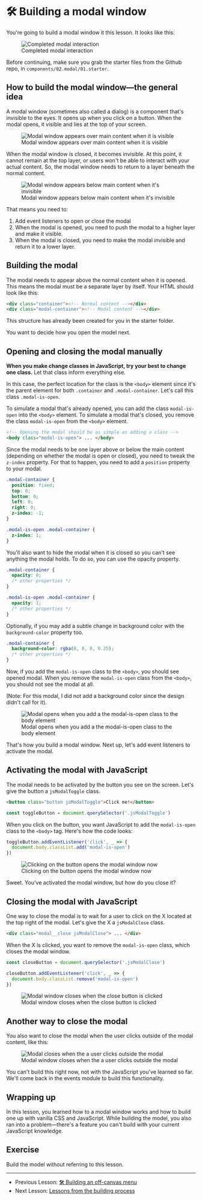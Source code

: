 # 🛠 Building a modal window

You're going to build a modal window it this lesson. It looks like this:

<figure>
  <img src="../../images/components/modal/01-complete.gif" alt="Completed modal interaction">
  <figcaption>Completed modal interaction</figcaption>
</figure>

Before continuing, make sure you grab the starter files from the Github repo, in `components/02.modal/01.starter`.

## How to build the modal window—the general idea

A modal window (sometimes also called a dialog) is a component that's invisible to the eyes. It opens up when you click on a button. When the modal opens, it visible and lies at the top of your screen.

<figure>
  <img src="../../images/components/modal/01-setup-modal-open.png" alt="Modal window appears over main content when it is visible">
  <figcaption>Modal window appears over main content when it is visible</figcaption>
</figure>

When the modal window is closed, it becomes invisible. At this point, it cannot remain at the top layer, or users won't be able to interact with your actual content. So, the modal window needs to return to a layer beneath the normal content.

<figure>
  <img src="../../images/components/modal/01-setup-modal-closed.png" alt="Modal window appears below main content when it's invisible">
  <figcaption>Modal window appears below main content when it's invisible</figcaption>
</figure>

That means you need to:

1. Add event listeners to open or close the modal
2. When the modal is opened, you need to push the modal to a higher layer and make it visible.
3. When the modal is closed, you need to make the modal invisible and return it to a lower layer.

## Building the modal

The modal needs to appear above the normal content when it is opened. This means the modal must be a separate layer by itself. Your HTML should look like this:

```html
<div class="container"><!-- Normal content --></div>
<div class="modal-container"><!-- Modal content --></div>
```

This structure has already been created for you in the starter folder.

You want to decide how you open the model next.

## Opening and closing the modal manually

**When you make change classes in JavaScript, try your best to change one class.** Let that class inform everything else.

In this case, the perfect location for the class is the `<body>` element since it's the parent element for both `.container` and `.modal-container`. Let's call this class `.modal-is-open`.

To simulate a modal that's already opened, you can add the class `modal-is-open` into the `<body>` element. To simulate a modal that's closed, you remove the class `modal-is-open` from the `<body>` element.

```html
<!-- Opening the modal should be as simple as adding a class -->
<body class="modal-is-open"> ... </body>
```

Since the modal needs to be one layer above or below the main content (depending on whether the modal is open or closed), you need to tweak the `z-index` property. For that to happen, you need to add a `position` property to your modal.

```scss
.modal-container {
  position: fixed;
  top: 0;
  bottom: 0;
  left: 0;
  right: 0;
  z-index: -1;
}

.modal-is-open .modal-container {
  z-index: 1;
}
```

You'll also want to hide the modal when it is closed so you can't see anything the modal holds. To do so, you can use the opacity property.

```css
.modal-container {
  opacity: 0;
  /* other properties */
}

.modal-is-open .modal-container {
  opacity: 1;
  /* other properties */
}
```

Optionally, if you may add a subtle change in background color with the `background-color` property too.

```css
.modal-container {
  background-color: rgba(0, 0, 0, 0.25);
  /* other properties */
}
```

Now, if you add the `modal-is-open` class to the `<body>`, you should see opened modal. When you remove the `modal-is-open` class from the `<body>`, you should not see the modal at all.

(Note: For this modal, I did not add a background color since the design didn't call for it).

<figure>
  <img src="../../images/components/modal/01-modal-open.png" alt="Modal opens when you add a the modal-is-open class to the body element">
  <figcaption>Modal opens when you add a the modal-is-open class to the body element</figcaption>
</figure>

That's how you build a modal window. Next up, let's add event listeners to activate the modal.

## Activating the modal with JavaScript

The modal needs to be activated by the button you see on the screen. Let's give the button a `jsModalToggle` class.

```html
<button class="button jsModalToggle">Click me!</button>
```

```js
const toggleButton = document.querySelector('.jsModalToggle')
```

When you click on the button, you want JavaScript to add the `modal-is-open` class to the `<body>` tag. Here's how the code looks:

```js
toggleButton.addEventListener('click', _ => {
  document.body.classList.add('modal-is-open')
})
```

<figure>
  <img src="../../images/components/modal/01-modal-open.gif" alt="Clicking on the button opens the modal window now">
  <figcaption>Clicking on the button opens the modal window now</figcaption>
</figure>

Sweet. You've activated the modal window, but how do you close it?

## Closing the modal with JavaScript

One way to close the modal is to wait for a user to click on the X located at the top right of the modal. Let's give the X a `jsModalClose` class.

```html
<div class="modal__close jsModalClose"> ... </div>
```

When the X is clicked, you want to remove the `modal-is-open` class, which closes the modal window.

```js
const closeButton = document.querySelector('.jsModalClose')

closeButton.addEventListener('click', _ => {
  document.body.classList.remove('modal-is-open')
})
```

<figure>
  <img src="../../images/components/modal/01-modal-close-on-x.gif" alt="Modal window closes when the close button is clicked">
  <figcaption>Modal window closes when the close button is clicked</figcaption>
</figure>

## Another way to close the modal

You also want to close the modal when the user clicks outside of the modal content, like this:

<figure>
  <img src="../../images/components/modal/01-modal-close-on-overlay.gif" alt="Modal closes when the a user clicks outside the modal">
  <figcaption>Modal window closes when the a user clicks outside the modal</figcaption>
</figure>

You can't build this right now, not with the JavaScript you've learned so far. We'll come back in the events module to build this functionality.

## Wrapping up

In this lesson, you learned how to a modal window works and how to build one up with vanilla CSS and JavaScript. While building the model, you also ran into a problem—there's a feature you can't build with your current JavaScript knowledge.

## Exercise

Build the model without referring to this lesson.

---

- Previous Lesson: [🛠 Building an off-canvas menu](04.building-off-canvas.md)
- Next Lesson: [Lessons from the building process](06.lessons-from-the-building-process.md)